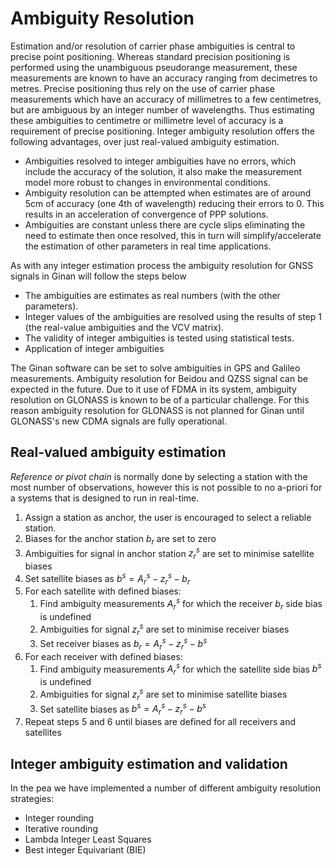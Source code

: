 
# Ambiguity Resolution

Estimation and/or resolution of carrier phase ambiguities is central to precise point positioning.
Whereas standard precision positioning is performed using the unambiguous pseudorange measurement, these measurements are known to have an accuracy ranging from decimetres to metres.
Precise positioning thus rely on the use of carrier phase measurements which have an accuracy of millimetres to a few centimetres, but are ambiguous by an integer number of wavelengths.
Thus estimating these ambiguities to centimetre or millimetre level of accuracy is a requirement of precise positioning.
Integer ambiguity resolution offers the following advantages, over just real-valued ambiguity estimation.

* Ambiguities resolved to integer ambiguities have no errors, which include the accuracy of the solution, it also make the measurement model more robust to changes in environmental conditions.
* Ambiguity resolution can be attempted when estimates are of around 5cm of accuracy (one 4th of wavelength) reducing their errors to 0. This results in an acceleration of convergence of PPP solutions.
* Ambiguities are constant unless there are cycle slips eliminating the need to estimate then once resolved, this in turn will simplify/accelerate the estimation of other parameters in real time applications.


As with any integer estimation process the ambiguity resolution for GNSS signals in Ginan will follow the steps below

* The ambiguities are estimates as real numbers (with the other parameters).
* Integer values of the ambiguities are resolved using the results of step 1 (the real-value ambiguities and the VCV matrix).
* The validity of integer ambiguities is tested using statistical tests.
* Application of integer ambiguities

The Ginan software can be set to solve ambiguities in GPS and Galileo measurements. Ambiguity resolution for Beidou and QZSS signal can be expected in the future. Due to it use of FDMA in its system, ambiguity resolution on GLONASS is known to be of a particular challenge. For this reason ambiguity resolution for GLONASS is not planned for Ginan until GLONASS's new CDMA signals are fully operational.


## Real-valued ambiguity estimation

*Reference or pivot chain* is normally done by selecting a station with the most number of observations, however this is not possible to no a-priori for a systems that is designed to run in real-time.


1. Assign a station as anchor, the user is encouraged to select a reliable station.
1. Biases for the anchor station $b_r$ are set to zero
1. Ambiguities for signal in anchor station $z_r^s$ are set to minimise satellite biases
1. Set satellite biases as $b^s = A_r^s - z_r^s - b_r$
1. For each satellite with defined biases:
    1. Find ambiguity measurements $A_r^s$ for which the receiver $b_r$ side bias is undefined
    1. Ambiguities for signal $z_r^s$ are set to minimise receiver biases
    1. Set receiver biases as $b_r = A_r^s - z_r^s - b^s$
1. For each receiver with defined biases:
    1. Find ambiguity measurements $A_r^s$ for which the satellite side bias $b^s$ is undefined
    1. Ambiguities for signal $z_r^s$ are set to minimise satellite biases
    1. Set satellite biases as $b^s = A_r^s - z_r^s - b^s$
1. Repeat steps 5 and 6 until biases are defined for all receivers and satellites

## Integer ambiguity estimation and validation
In the pea we have implemented a number of different ambiguity resolution strategies:

* Integer rounding
* Iterative rounding
* Lambda Integer Least Squares
* Best integer Equivariant (BIE)

<!--
### Integer rounding

The simplest strategy to apply is to round the real-values estimates to the nearest integers, without using any variance co-variance information.

### Iterative rounding

The bootstrapping algorithm takes the first ambiguity and rounds its value to the nearest integer. Having obtained the integer value of this first ambiguity, the real-valued estimates of all remaining ambiguities are then corrected by virtue of their correlation with the first ambiguity. 
Then the second, but now corrected, real-valued ambiguity estimate is rounded to its nearest integer, and the process is then repeated again with both ambiguities held fixed, and the process is continued until all ambiguities are accommodated. 
Thus the bootstrapped estimator reduces to ’integer rounding’ in case correlations are absent.

### Lambda Integer Least Squares

### BIE
The previously mentioned algorithms are known as hard decision algorithms.

## Application of integer ambiguities

The Melbourne-Wubbena linear combination (Melbourne 1985),(Wubbena 1985) is a linear combination of the L1 and L2 carrier phase plus the P1 and P2 pseudorange. The geometry, troposphere and ionosphere are eliminated by it. The Melbourne-Wubbena linear combination can be represented as:

\begin{equation}
E(L_{r,IF}^S) - \frac{cf_2z_{r,w}^s}{f_1^2 - f_2^2} = \rho_r^s + c(dt_{r,IF} - dt_{IF}^s) + \tau_r^s + \lambda_n z_{r,1}^s + (\lambda_{IF}\delta_{r,IF}
\end{equation}

Since ,,\% comprises of both code and phase measurements, it is reasonable to exclude the lower
elevation measurements to avoid the multipath impacts from the code observation. Normally, with
30 degree elevation cut-off, an averaging of 5 minutes of (4) is good enough to fixing the wide-lane
ambiguities [RD 04]. The rests are the wide-lane phase bias, which can be broadcasted to the user for
user side wide-lane ambiguity resolution. Either choosing a pivot receiver bias or a single-differencing
between two satellites can avoid the linear dependency. 


highly correlated need lambda
% \[E(L^S) - \]


With the fixing of the wide-lane ambiguity, equation (1) and (2) can be further deducted as:

The code bias and phase bias in equations \ref{obsEq} and (6) can be lumped into the corresponding receiver
and satellite clock errors. Then equations (5) and (6) become:

with:

By such an reformulation, there are two types of satellite clock: 
1) IGS type clock, but estimated only
from code measurements; 
2) phase clock, estimated using phase measurements and can be used to
support PPP ambiguity resolution on the user side.

The drawback of this approach is that there is no
precise IGS compatible clock after the processing and it has to be derived from the existing PEA
processing

1. A modified phase clock/bias model to improve PPP ambiguity resolution at Wuhan University Journal of Geodesy - Geng et al. (2019)
1. On the interoperability of IGS products for precise point positioning with ambiguity resolution Journal of Geodesy - Simon et al. (2020)
1. Resolution of GPS carrier-phase ambiguities in precise point positioning (PPP) with daily observations Journal of Geodesy - Ge et al. (2008)
1. Real time zero-difference ambiguities fixing and absolute RTK ION NTM - Laurichesse et al. (2008)
1. Undifferenced GPS ambiguity resolution using the decoupled clock model and ambiguity datum fixing Navigation – Collins et al. (2010)
1. Improving the estimation of fractional-cycle biases for ambiguity resolution in precise point positioning Journal of Geodesy – Geng (2012).
1. Modeling and quality control for reliable precise point positioning integer ambiguity resolution with GNSS modernization GPS Solutions – Li et al. (2014).
-->